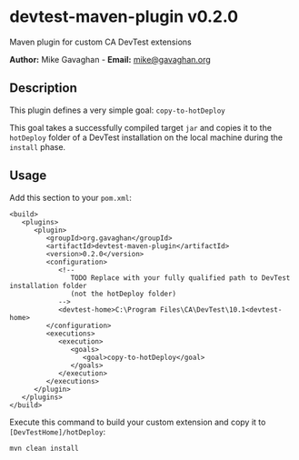 # devtest-maven-plugin  v0.2.0
Maven plugin for custom CA DevTest extensions

**Author:** Mike Gavaghan - **Email:** mike@gavaghan.org

## Description ##
This plugin defines a very simple goal: `copy-to-hotDeploy`

This goal takes a successfully compiled target `jar` and copies it to the `hotDeploy` folder of a DevTest installation on the local machine during the `install` phase.

## Usage ##
Add this section to your `pom.xml`:

    <build>
       <plugins>
          <plugin>
             <groupId>org.gavaghan</groupId>
             <artifactId>devtest-maven-plugin</artifactId>
             <version>0.2.0</version>
             <configuration>
                <!-- 
                   TODO Replace with your fully qualified path to DevTest installation folder
                   (not the hotDeploy folder) 
                -->
                <devtest-home>C:\Program Files\CA\DevTest\10.1<devtest-home>
             </configuration>
             <executions>
                <execution>
                   <goals>
                      <goal>copy-to-hotDeploy</goal>
                   </goals>
                </execution>
             </executions>
          </plugin>
       </plugins>
    </build>
    
Execute this command to build your custom extension and copy it to `[DevTestHome]/hotDeploy`:


    mvn clean install

